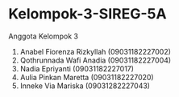 # Kelompok-3-SIREG-5A
Anggota Kelompok 3 
1. Anabel Fiorenza Rizkyllah   (09031182227002)
2. Qothrunnada Wafi Anadia     (09031182227004)
3. Nadia Epriyanti             (09031182227017)
4. Aulia Pinkan Maretta        (09031182227020)
5. Inneke Via Mariska          (09031282227043)
